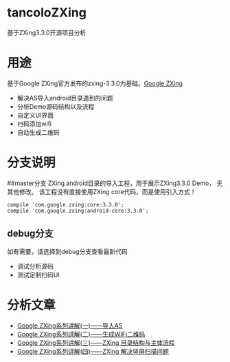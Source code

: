 # tancoloZXing
基于ZXing3.3.0开源项目分析

# 用途
基于Google ZXing官方发布的zxing-3.3.0为基础。[Google ZXing](https://github.com/zxing/zxing/releases/tag/zxing-3.3.0)
- 解决AS导入android目录遇到的问题
- 分析Demo源码结构以及流程
- 自定义UI界面
- 扫码添加wifi
- 自动生成二维码

# 分支说明
##master分支
ZXing android目录的导入工程，用于展示ZXing3.3.0 Demo， 无其他修改。
该工程没有直接使用ZXing core代码，而是使用引入方式！
```
compile 'com.google.zxing:core:3.3.0';
compile 'com.google.zxing:android-core:3.3.0';
```

## debug分支
如有需要，请选择到debug分支查看最新代码
- 调试分析源码
- 测试定制扫码UI

# 分析文章
- [Google ZXing系列讲解(一)——导入AS](http://blog.csdn.net/shrimpcolo/article/details/56286094)
- [Google ZXing系列讲解(二)——生成WIFi二维码](http://blog.csdn.net/shrimpcolo/article/details/56494504)
- [Google ZXing系列讲解(三)——ZXing 目录结构与主体流程](http://blog.csdn.net/shrimpcolo/article/details/57402440)
- [Google ZXing系列讲解(四)——ZXing 解决竖屏扫描问题](http://blog.csdn.net/shrimpcolo/article/details/58176308)
